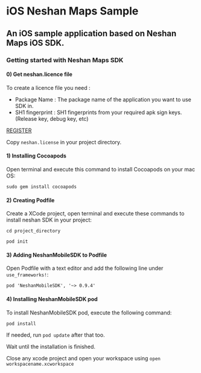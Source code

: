 # iOS Neshan Maps Sample
## An iOS sample application based on Neshan Maps iOS SDK.

### Getting started with Neshan Maps SDK


#### 0) Get neshan.licence file  
To create a licence file you need :  
- Package Name : The package name of the application you want to use SDK in.  
- SH1 fingerprint : SH1 fingerprints from your required apk sign keys. (Release key, debug key, etc)  

[REGISTER](https://developer.neshan.org)

Copy `neshan.license` in your project directory.


#### 1) Installing Cocoapods
Open terminal and execute this command to install Cocoapods on your mac OS:

`sudo gem install cocoapods`


#### 2) Creating Podfile
Create a XCode project, open terminal and execute these commands to install neshan SDK in your project:

`cd project_directory`

`pod init`


#### 3) Adding NeshanMobileSDK to Podfile
Open Podfile with a text editor and add the following line under `use_frameworks!`:

`pod 'NeshanMobileSDK', '~> 0.9.4'`


#### 4) Installing NeshanMobileSDK pod
To install NeshanMobileSDK pod, execute the following command:

`pod install`

If needed, run `pod update` after that too.

Wait until the installation is finished.

Close any xcode project and open your workspace using `open workspacename.xcworkspace`
